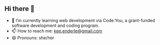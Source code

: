 ## Hi there 👋

- 🌱 I’m currently learning web development via Code:You, a grant-funded software development and coding program.
- 📫 How to reach me: kee.enderle@gmail.com
- 😄 Pronouns: she/her
